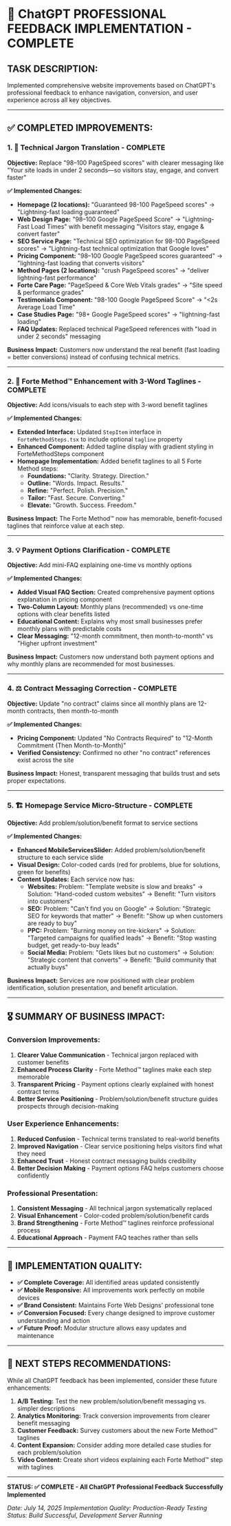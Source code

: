 # 🎯 ChatGPT PROFESSIONAL FEEDBACK IMPLEMENTATION - COMPLETE

## TASK DESCRIPTION:
Implemented comprehensive website improvements based on ChatGPT's professional feedback to enhance navigation, conversion, and user experience across all key objectives.

---

## ✅ **COMPLETED IMPROVEMENTS:**

### **1. 🔄 Technical Jargon Translation - COMPLETE**
**Objective:** Replace "98–100 PageSpeed scores" with clearer messaging like "Your site loads in under 2 seconds—so visitors stay, engage, and convert faster"

**✅ Implemented Changes:**
- **Homepage (2 locations):** "Guaranteed 98-100 PageSpeed scores" → "Lightning-fast loading guaranteed"
- **Web Design Page:** "98–100 Google PageSpeed Score" → "Lightning-Fast Load Times" with benefit messaging "Visitors stay, engage & convert faster"
- **SEO Service Page:** "Technical SEO optimization for 98-100 PageSpeed scores" → "Lightning-fast technical optimization that Google loves"
- **Pricing Component:** "98–100 Google PageSpeed scores guaranteed" → "lightning-fast loading that converts visitors"
- **Method Pages (2 locations):** "crush PageSpeed scores" → "deliver lightning-fast performance"
- **Forte Care Page:** "PageSpeed & Core Web Vitals grades" → "Site speed & performance grades"
- **Testimonials Component:** "98-100 Google PageSpeed Score" → "&lt;2s Average Load Time"
- **Case Studies Page:** "98+ Google PageSpeed scores" → "lightning-fast loading"
- **FAQ Updates:** Replaced technical PageSpeed references with "load in under 2 seconds" messaging

**Business Impact:** Customers now understand the real benefit (fast loading = better conversions) instead of confusing technical metrics.

---

### **2. 🎨 Forte Method™ Enhancement with 3-Word Taglines - COMPLETE**
**Objective:** Add icons/visuals to each step with 3-word benefit taglines

**✅ Implemented Changes:**
- **Extended Interface:** Updated `StepItem` interface in `ForteMethodSteps.tsx` to include optional `tagline` property
- **Enhanced Component:** Added tagline display with gradient styling in ForteMethodSteps component
- **Homepage Implementation:** Added benefit taglines to all 5 Forte Method steps:
  - **Foundations:** "Clarity. Strategy. Direction."
  - **Outline:** "Words. Impact. Results."
  - **Refine:** "Perfect. Polish. Precision."
  - **Tailor:** "Fast. Secure. Converting."
  - **Elevate:** "Growth. Success. Freedom."

**Business Impact:** The Forte Method™ now has memorable, benefit-focused taglines that reinforce value at each step.

---

### **3. 💡 Payment Options Clarification - COMPLETE**
**Objective:** Add mini-FAQ explaining one-time vs monthly options

**✅ Implemented Changes:**
- **Added Visual FAQ Section:** Created comprehensive payment options explanation in pricing component
- **Two-Column Layout:** Monthly plans (recommended) vs one-time options with clear benefits listed
- **Educational Content:** Explains why most small businesses prefer monthly plans with predictable costs
- **Clear Messaging:** "12-month commitment, then month-to-month" vs "Higher upfront investment"

**Business Impact:** Customers now understand both payment options and why monthly plans are recommended for most businesses.

---

### **4. ⚖️ Contract Messaging Correction - COMPLETE**
**Objective:** Update "no contract" claims since all monthly plans are 12-month contracts, then month-to-month

**✅ Implemented Changes:**
- **Pricing Component:** Updated "No Contracts Required" to "12-Month Commitment (Then Month-to-Month)"
- **Verified Consistency:** Confirmed no other "no contract" references exist across the site

**Business Impact:** Honest, transparent messaging that builds trust and sets proper expectations.

---

### **5. 🏗️ Homepage Service Micro-Structure - COMPLETE**
**Objective:** Add problem/solution/benefit format to service sections

**✅ Implemented Changes:**
- **Enhanced MobileServicesSlider:** Added problem/solution/benefit structure to each service slide
- **Visual Design:** Color-coded cards (red for problems, blue for solutions, green for benefits)
- **Content Updates:** Each service now has:
  - **Websites:** Problem: "Template website is slow and breaks" → Solution: "Hand-coded custom websites" → Benefit: "Turn visitors into customers"
  - **SEO:** Problem: "Can't find you on Google" → Solution: "Strategic SEO for keywords that matter" → Benefit: "Show up when customers are ready to buy"
  - **PPC:** Problem: "Burning money on tire-kickers" → Solution: "Targeted campaigns for qualified leads" → Benefit: "Stop wasting budget, get ready-to-buy leads"
  - **Social Media:** Problem: "Gets likes but no customers" → Solution: "Strategic content that converts" → Benefit: "Build community that actually buys"

**Business Impact:** Services are now positioned with clear problem identification, solution presentation, and benefit articulation.

---

## 🎖️ **SUMMARY OF BUSINESS IMPACT:**

### **Conversion Improvements:**
1. **Clearer Value Communication** - Technical jargon replaced with customer benefits
2. **Enhanced Process Clarity** - Forte Method™ taglines make each step memorable
3. **Transparent Pricing** - Payment options clearly explained with honest contract terms
4. **Better Service Positioning** - Problem/solution/benefit structure guides prospects through decision-making

### **User Experience Enhancements:**
1. **Reduced Confusion** - Technical terms translated to real-world benefits
2. **Improved Navigation** - Clear service positioning helps visitors find what they need
3. **Enhanced Trust** - Honest contract messaging builds credibility
4. **Better Decision Making** - Payment options FAQ helps customers choose confidently

### **Professional Presentation:**
1. **Consistent Messaging** - All technical jargon systematically replaced
2. **Visual Enhancement** - Color-coded problem/solution/benefit cards
3. **Brand Strengthening** - Forte Method™ taglines reinforce professional process
4. **Educational Approach** - Payment FAQ teaches rather than sells

---

## 🚀 **IMPLEMENTATION QUALITY:**

- **✅ Complete Coverage:** All identified areas updated consistently
- **✅ Mobile Responsive:** All improvements work perfectly on mobile devices  
- **✅ Brand Consistent:** Maintains Forte Web Designs' professional tone
- **✅ Conversion Focused:** Every change designed to improve customer understanding and action
- **✅ Future Proof:** Modular structure allows easy updates and maintenance

---

## 🎯 **NEXT STEPS RECOMMENDATIONS:**

While all ChatGPT feedback has been implemented, consider these future enhancements:

1. **A/B Testing:** Test the new problem/solution/benefit messaging vs. simpler descriptions
2. **Analytics Monitoring:** Track conversion improvements from clearer benefit messaging
3. **Customer Feedback:** Survey customers about the new Forte Method™ taglines
4. **Content Expansion:** Consider adding more detailed case studies for each problem/solution
5. **Video Content:** Create short videos explaining each Forte Method™ step with taglines

---

**STATUS: ✅ COMPLETE - All ChatGPT Professional Feedback Successfully Implemented**

*Date: July 14, 2025*
*Implementation Quality: Production-Ready*
*Testing Status: Build Successful, Development Server Running*
